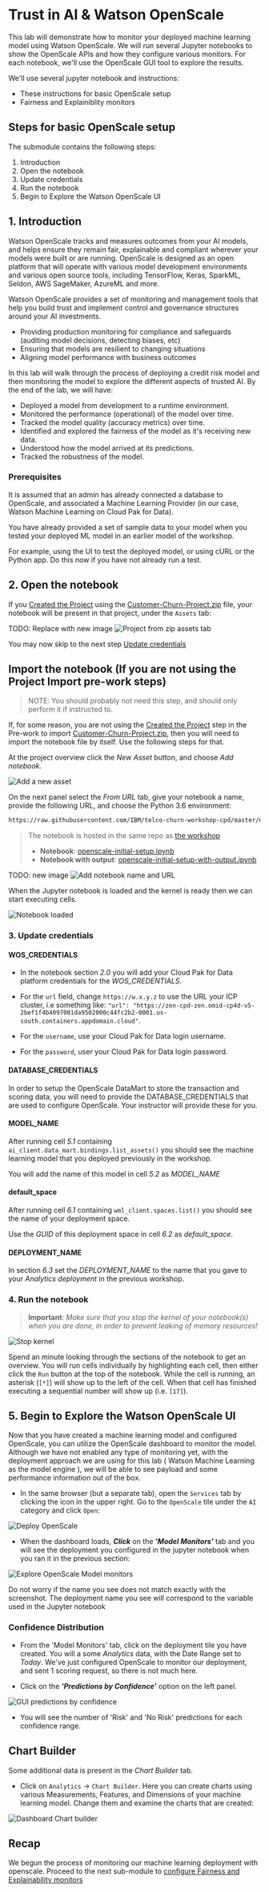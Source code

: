 # Trust in AI & Watson OpenScale

This lab will demonstrate how to monitor your deployed machine learning model using Watson OpenScale. We will run several Jupyter notebooks to show the OpenScale APIs and how they configure various monitors. For each notebook, we'll use the OpenScale GUI tool to explore the results.

We'll use several jupyter notebook and instructions:

* These instructions for basic OpenScale setup
* Fairness and Explainiblity monitors

## Steps for basic OpenScale setup

The submodule contains the following steps:

1. Introduction
1. Open the notebook
1. Update credentials
1. Run the notebook
1. Begin to Explore the Watson OpenScale UI

## 1. Introduction

Watson OpenScale tracks and measures outcomes from your AI models, and helps ensure they remain fair, explainable and compliant wherever your models were built or are running. OpenScale is designed as an open platform that will operate with various model development environments and various open source tools, including TensorFlow, Keras, SparkML, Seldon, AWS SageMaker, AzureML and more.

Watson OpenScale provides a set of monitoring and management tools that help you build trust and implement control and governance structures around your AI investments.

* Providing production monitoring for compliance and safeguards \(auditing model decisions, detecting biases, etc\)
* Ensuring that models are resilient to changing situations
* Aligning model performance with business outcomes

In this lab will walk through the process of deploying a credit risk model and then monitoring the model to explore the different aspects of trusted AI. By the end of the lab, we will have:

* Deployed a model from development to a runtime environment.
* Monitored the performance \(operational\) of the model over time.
* Tracked the model quality \(accuracy metrics\) over time.
* Identified and explored the fairness of the model as it's receiving new data.
* Understood how the model arrived at its predictions.
* Tracked the robustness of the model.

### Prerequisites

It is assumed that an admin has already connected a database to OpenScale, and associated a Machine Learning Provider (in our case, Watson Machine Learning on Cloud Pak for Data).

You have already provided a set of sample data to your model when you tested your deployed ML model in an earlier model of the workshop.

For example, using the UI to test the deployed model, or using cURL or the Python app. Do this now if you have not already run a test.


## 2. Open the notebook

If you [Created the Project](https://ibm-developer.gitbook.io/cloudpakfordata-telco-churn-workshop/getting-started/pre-work#create-a-new-project) using the [Customer-Churn-Project.zip](https://github.ibm.com/IBMDeveloper/cp4d-workshop-telco-churn/blob/master/projects/Customer-Churn-Project.zip) file, your notebook will be present in that project, under the `Assets` tab:

TODO: Replace with new image
![Project from zip assets tab](../.gitbook/assets/images/aios/aios-notebook-zip-file-asset.png)

You may now skip to the next step [Update credentials](#2-update-credentials)

## Import the notebook (If you are not using the Project Import pre-work steps)

> NOTE: You should probably not need this step, and should only perform it if instructed to.

If, for some reason, you are not using the [Created the Project](https://ibm-developer.gitbook.io/cloudpakfordata-telco-churn-workshop/getting-started/pre-work#create-a-new-project) step in the Pre-work to import [Customer-Churn-Project.zip](https://github.ibm.com/IBMDeveloper/cp4d-workshop-telco-churn/blob/master/projects/Customer-Churn-Project.zip), then you will need to import the notebook file by itself. Use the following steps for that.

At the project overview click the *New Asset* button, and choose *Add notebook*.

![Add a new asset](../.gitbook/assets/images/wml/wml-add-asset.png)

On the next panel select the *From URL* tab, give your notebook a name, provide the following URL, and choose the Python 3.6 environment:

```bash
https://raw.githubusercontent.com/IBM/telco-churn-workshop-cpd/master/notebooks/openscale-initial-setup.ipynb
```

> The notebook is hosted in the same repo as [the workshop](https://github.com/IBM/telco-churn-workshop-cpd)
>
> * **Notebook**: [openscale-initial-setup.ipynb](../../notebooks/openscale-initial-setup.ipynb)
> * **Notebook with output**: [openscale-initial-setup-with-output.ipynb](../../notebooks/with-output/openscale-initial-setup-with-output.ipynb)

TODO: new image
![Add notebook name and URL](../.gitbook/assets/images/openscale/openscale-add-notebook-url.png)

When the Jupyter notebook is loaded and the kernel is ready then we can start executing cells.

![Notebook loaded](../.gitbook/assets/images/aios/OpenScaleNotebook.png)

### 3. Update credentials

#### WOS_CREDENTIALS

* In the notebook section *2.0*  you will add your Cloud Pak for Data platform credentials for the *WOS_CREDENTIALS*.

* For the `url` field, change `https://w.x.y.z` to use the URL your ICP cluster, i.e something like: `"url": "https://zen-cpd-zen.omid-cp4d-v5-2bef1f4b4097001da9502000c44fc2b2-0001.us-south.containers.appdomain.cloud"`.
* For the `username`, use your Cloud Pak for Data login username.
* For the `password`, user your Cloud Pak for Data login password.

#### DATABASE_CREDENTIALS

In order to setup the OpenScale DataMart to store the transaction and scoring data, you will need to provide the DATABASE_CREDENTIALS that are used to configure OpenScale. Your instructor will provide these for you.

#### MODEL_NAME

After running cell *5.1* containing `ai_client.data_mart.bindings.list_assets()` you should see the machine learning model that you deployed previously in the workshop.

You will add the name of this model in cell *5.2* as *MODEL_NAME*

#### default_space

After running cell *6.1* containing `wml_client.spaces.list()` you should see the name of your deployment space.

Use the *GUID* of this deployment space in cell *6.2* as *default_space*.

#### DEPLOYMENT_NAME

In section *6.3* set the *DEPLOYMENT_NAME* to the name that you gave to your *Analytics deployment* in the previous workshop.

### 4. Run the notebook

> **Important**: *Make sure that you stop the kernel of your notebook(s) when you are done, in order to prevent leaking of memory resources!*

![Stop kernel](../.gitbook/assets/images/wml/JupyterStopKernel.png)

Spend an minute looking through the sections of the notebook to get an overview. You will run cells individually by highlighting each cell, then either click the `Run` button at the top of the notebook. While the cell is running, an asterisk (`[*]`) will show up to the left of the cell. When that cell has finished executing a sequential number will show up (i.e. `[17]`).

## 5. Begin to Explore the Watson OpenScale UI

Now that you have created a machine learning model and configured OpenScale, you can utilize the OpenScale dashboard to monitor the model. Although we have not enabled any type of monitoring yet, with the deployment approach we are using for this lab \( Watson Machine Learning as the model engine \), we will be able to see payload and some performance information out of the box.

* In the same browser \(but a separate tab\), open the `Services` tab by clicking the icon in the upper right. Go to the `OpenScale` tile under the `AI` category and click `Open`:

![Deploy OpenScale](../.gitbook/assets/images/aios/aios-deploy-service.png)

* When the dashboard loads, _**Click**_ on the _**'Model Monitors'**_  tab and you will see the deployment you configured in the jupyter notebook when you ran it in the previous section:

![Explore OpenScale Model monitors](../.gitbook/assets/images/openscale-config/openscale-config-explore-model-monitors.png)

Do not worry if the name you see does not match exactly with the screenshot. The deployment name you see will correspond to the variable used in the Jupyter notebook

### Confidence Distribution

* From the 'Model Monitors' tab, click on the deployment tile you have created. You will a some *Analytics* data, with the Date Range set to *Today*. We've just configured OpenScale to monitor our deployment, and sent 1 scoring request, so there is not much here.

* Click on the _**'Predictions by Confidence'**_ option on the left panel.

![GUI predictions by confidence](../.gitbook/assets/images/openscale-config/openscale-config-gui-predictions-by-confidence.png)

* You will see the number of 'Risk' and 'No Risk' predictions for each confidence range.

## Chart Builder

Some additional data is present in the *Chart Builder* tab.

* Click on `Analytics` -> `Chart Builder`. Here you can create charts using various Measurements, Features, and Dimensions of your machine learning model. Change them and examine the charts that are created:

![Dashboard Chart builder](../.gitbook/assets/images/openscale-config/openscale-config-chart-builder.png)

## Recap

We begun the process of monitoring our machine learning deployment with openscale. Proceed to the next sub-module to [configure Fairness and Explainability monitors](FAIRNESS-EXPLAINABILITY-README.md)
